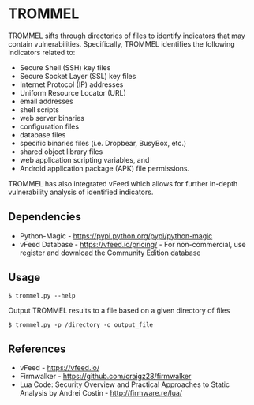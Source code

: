 # TROMMEL

TROMMEL sifts through directories of files to identify indicators that may contain vulnerabilities. Specifically, TROMMEL identifies the following indicators related to: 
* Secure Shell (SSH) key files
* Secure Socket Layer (SSL) key files
* Internet Protocol (IP) addresses
* Uniform Resource Locator (URL)
* email addresses
* shell scripts
* web server binaries
* configuration files
* database files
* specific binaries files (i.e. Dropbear, BusyBox, etc.) 
* shared object library files
* web application scripting variables, and 
* Android application package (APK) file permissions. 

TROMMEL has also integrated vFeed which allows for further in-depth vulnerability analysis of identified indicators.

## Dependencies
* Python-Magic - https://pypi.python.org/pypi/python-magic
* vFeed Database - https://vfeed.io/pricing/ - For non-commercial, use register and download the Community Edition database


## Usage
```
$ trommel.py --help
```

Output TROMMEL results to a file based on a given directory of files
```
$ trommel.py -p /directory -o output_file
```

## References

* vFeed - https://vfeed.io/ 
* Firmwalker - https://github.com/craigz28/firmwalker 
* Lua Code: Security Overview and Practical Approaches to Static Analysis by Andrei Costin - http://firmware.re/lua/

